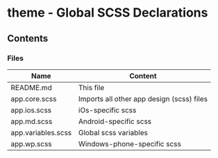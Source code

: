 # theme - Global SCSS Declarations

## Contents

### Files

| Name               | Content                                   |
|--------------------|-------------------------------------------|
| README.md          | This file                                 |
| app.core.scss      | Imports all other app design (scss) files |
| app.ios.scss       | iOs-specific scss                         |
| app.md.scss        | Android-specific scss                     |
| app.variables.scss | Global scss variables                     |
| app.wp.scss        | Windows-phone-specific scss               |
